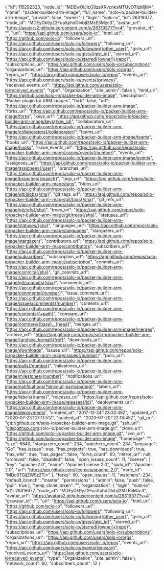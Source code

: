 {
"id": 115292323,
"node_id": "MDEwOlJlcG9zaXRvcnkxMTUyOTIzMjM=",
"name": "packer-builder-arm-image",
"full_name": "solo-io/packer-builder-arm-image",
"private": false,
"owner": {
"login": "solo-io",
"id": 26319377,
"node_id": "MDEyOk9yZ2FuaXphdGlvbjI2MzE5Mzc3",
"avatar_url": "https://avatars2.githubusercontent.com/u/26319377?v=4",
"gravatar_id": "",
"url": "https://api.github.com/users/solo-io",
"html_url": "https://github.com/solo-io",
"followers_url": "https://api.github.com/users/solo-io/followers",
"following_url": "https://api.github.com/users/solo-io/following{/other_user}",
"gists_url": "https://api.github.com/users/solo-io/gists{/gist_id}",
"starred_url": "https://api.github.com/users/solo-io/starred{/owner}{/repo}",
"subscriptions_url": "https://api.github.com/users/solo-io/subscriptions",
"organizations_url": "https://api.github.com/users/solo-io/orgs",
"repos_url": "https://api.github.com/users/solo-io/repos",
"events_url": "https://api.github.com/users/solo-io/events{/privacy}",
"received_events_url": "https://api.github.com/users/solo-io/received_events",
"type": "Organization",
"site_admin": false
},
"html_url": "https://github.com/solo-io/packer-builder-arm-image",
"description": "Packer plugin for ARM images",
"fork": false,
"url": "https://api.github.com/repos/solo-io/packer-builder-arm-image",
"forks_url": "https://api.github.com/repos/solo-io/packer-builder-arm-image/forks",
"keys_url": "https://api.github.com/repos/solo-io/packer-builder-arm-image/keys{/key_id}",
"collaborators_url": "https://api.github.com/repos/solo-io/packer-builder-arm-image/collaborators{/collaborator}",
"teams_url": "https://api.github.com/repos/solo-io/packer-builder-arm-image/teams",
"hooks_url": "https://api.github.com/repos/solo-io/packer-builder-arm-image/hooks",
"issue_events_url": "https://api.github.com/repos/solo-io/packer-builder-arm-image/issues/events{/number}",
"events_url": "https://api.github.com/repos/solo-io/packer-builder-arm-image/events",
"assignees_url": "https://api.github.com/repos/solo-io/packer-builder-arm-image/assignees{/user}",
"branches_url": "https://api.github.com/repos/solo-io/packer-builder-arm-image/branches{/branch}",
"tags_url": "https://api.github.com/repos/solo-io/packer-builder-arm-image/tags",
"blobs_url": "https://api.github.com/repos/solo-io/packer-builder-arm-image/git/blobs{/sha}",
"git_tags_url": "https://api.github.com/repos/solo-io/packer-builder-arm-image/git/tags{/sha}",
"git_refs_url": "https://api.github.com/repos/solo-io/packer-builder-arm-image/git/refs{/sha}",
"trees_url": "https://api.github.com/repos/solo-io/packer-builder-arm-image/git/trees{/sha}",
"statuses_url": "https://api.github.com/repos/solo-io/packer-builder-arm-image/statuses/{sha}",
"languages_url": "https://api.github.com/repos/solo-io/packer-builder-arm-image/languages",
"stargazers_url": "https://api.github.com/repos/solo-io/packer-builder-arm-image/stargazers",
"contributors_url": "https://api.github.com/repos/solo-io/packer-builder-arm-image/contributors",
"subscribers_url": "https://api.github.com/repos/solo-io/packer-builder-arm-image/subscribers",
"subscription_url": "https://api.github.com/repos/solo-io/packer-builder-arm-image/subscription",
"commits_url": "https://api.github.com/repos/solo-io/packer-builder-arm-image/commits{/sha}",
"git_commits_url": "https://api.github.com/repos/solo-io/packer-builder-arm-image/git/commits{/sha}",
"comments_url": "https://api.github.com/repos/solo-io/packer-builder-arm-image/comments{/number}",
"issue_comment_url": "https://api.github.com/repos/solo-io/packer-builder-arm-image/issues/comments{/number}",
"contents_url": "https://api.github.com/repos/solo-io/packer-builder-arm-image/contents/{+path}",
"compare_url": "https://api.github.com/repos/solo-io/packer-builder-arm-image/compare/{base}...{head}",
"merges_url": "https://api.github.com/repos/solo-io/packer-builder-arm-image/merges",
"archive_url": "https://api.github.com/repos/solo-io/packer-builder-arm-image/{archive_format}{/ref}",
"downloads_url": "https://api.github.com/repos/solo-io/packer-builder-arm-image/downloads",
"issues_url": "https://api.github.com/repos/solo-io/packer-builder-arm-image/issues{/number}",
"pulls_url": "https://api.github.com/repos/solo-io/packer-builder-arm-image/pulls{/number}",
"milestones_url": "https://api.github.com/repos/solo-io/packer-builder-arm-image/milestones{/number}",
"notifications_url": "https://api.github.com/repos/solo-io/packer-builder-arm-image/notifications{?since,all,participating}",
"labels_url": "https://api.github.com/repos/solo-io/packer-builder-arm-image/labels{/name}",
"releases_url": "https://api.github.com/repos/solo-io/packer-builder-arm-image/releases{/id}",
"deployments_url": "https://api.github.com/repos/solo-io/packer-builder-arm-image/deployments",
"created_at": "2017-12-24T23:32:48Z",
"updated_at": "2020-07-23T07:11:51Z",
"pushed_at": "2020-07-20T22:18:45Z",
"git_url": "git://github.com/solo-io/packer-builder-arm-image.git",
"ssh_url": "git@github.com:solo-io/packer-builder-arm-image.git",
"clone_url": "https://github.com/solo-io/packer-builder-arm-image.git",
"svn_url": "https://github.com/solo-io/packer-builder-arm-image",
"homepage": "",
"size": 6640,
"stargazers_count": 234,
"watchers_count": 234,
"language": "Go",
"has_issues": true,
"has_projects": true,
"has_downloads": true,
"has_wiki": true,
"has_pages": false,
"forks_count": 60,
"mirror_url": null,
"archived": false,
"disabled": false,
"open_issues_count": 11,
"license": {
"key": "apache-2.0",
"name": "Apache License 2.0",
"spdx_id": "Apache-2.0",
"url": "https://api.github.com/licenses/apache-2.0",
"node_id": "MDc6TGljZW5zZTI="
},
"forks": 60,
"open_issues": 11,
"watchers": 234,
"default_branch": "master",
"permissions": {
"admin": false,
"push": false,
"pull": true
},
"temp_clone_token": "",
"organization": {
"login": "solo-io",
"id": 26319377,
"node_id": "MDEyOk9yZ2FuaXphdGlvbjI2MzE5Mzc3",
"avatar_url": "https://avatars2.githubusercontent.com/u/26319377?v=4",
"gravatar_id": "",
"url": "https://api.github.com/users/solo-io",
"html_url": "https://github.com/solo-io",
"followers_url": "https://api.github.com/users/solo-io/followers",
"following_url": "https://api.github.com/users/solo-io/following{/other_user}",
"gists_url": "https://api.github.com/users/solo-io/gists{/gist_id}",
"starred_url": "https://api.github.com/users/solo-io/starred{/owner}{/repo}",
"subscriptions_url": "https://api.github.com/users/solo-io/subscriptions",
"organizations_url": "https://api.github.com/users/solo-io/orgs",
"repos_url": "https://api.github.com/users/solo-io/repos",
"events_url": "https://api.github.com/users/solo-io/events{/privacy}",
"received_events_url": "https://api.github.com/users/solo-io/received_events",
"type": "Organization",
"site_admin": false
},
"network_count": 60,
"subscribers_count": 12
}
